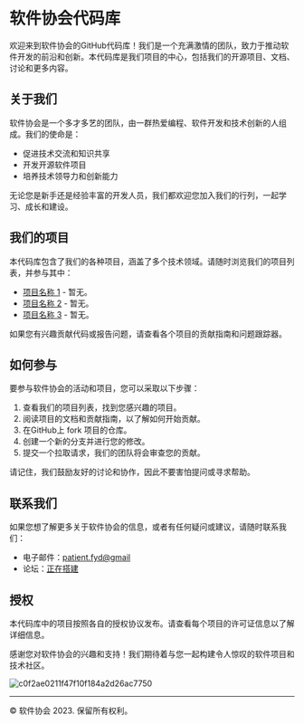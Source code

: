 # 软件协会代码库

欢迎来到软件协会的GitHub代码库！我们是一个充满激情的团队，致力于推动软件开发的前沿和创新。本代码库是我们项目的中心，包括我们的开源项目、文档、讨论和更多内容。

## 关于我们

软件协会是一个多才多艺的团队，由一群热爱编程、软件开发和技术创新的人组成。我们的使命是：

- 促进技术交流和知识共享
- 开发开源软件项目
- 培养技术领导力和创新能力

无论您是新手还是经验丰富的开发人员，我们都欢迎您加入我们的行列，一起学习、成长和建设。

## 我们的项目

本代码库包含了我们的各种项目，涵盖了多个技术领域。请随时浏览我们的项目列表，并参与其中：

- [项目名称 1](链接到项目1) - 暂无。
- [项目名称 2](链接到项目2) - 暂无。
- [项目名称 3](链接到项目3) - 暂无。

如果您有兴趣贡献代码或报告问题，请查看各个项目的贡献指南和问题跟踪器。

## 如何参与

要参与软件协会的活动和项目，您可以采取以下步骤：

1. 查看我们的项目列表，找到您感兴趣的项目。
2. 阅读项目的文档和贡献指南，以了解如何开始贡献。
3. 在GitHub上 fork 项目的仓库。
4. 创建一个新的分支并进行您的修改。
5. 提交一个拉取请求，我们的团队将会审查您的贡献。

请记住，我们鼓励友好的讨论和协作，因此不要害怕提问或寻求帮助。

## 联系我们

如果您想了解更多关于软件协会的信息，或者有任何疑问或建议，请随时联系我们：

- 电子邮件：[patient.fyd@gmail](patient.fyd@gmail)
- 论坛：[正在搭建](链接到论坛)

## 授权

本代码库中的项目按照各自的授权协议发布。请查看每个项目的许可证信息以了解详细信息。

感谢您对软件协会的兴趣和支持！我们期待着与您一起构建令人惊叹的软件项目和技术社区。


![c0f2ae0211f47f10f184a2d26ac7750](https://github.com/patient-fyd/SoftwareAssociation/assets/122692912/563eaa7e-4341-4a58-ad4a-17a1f32e6caa)

---
© 软件协会 2023. 保留所有权利。
